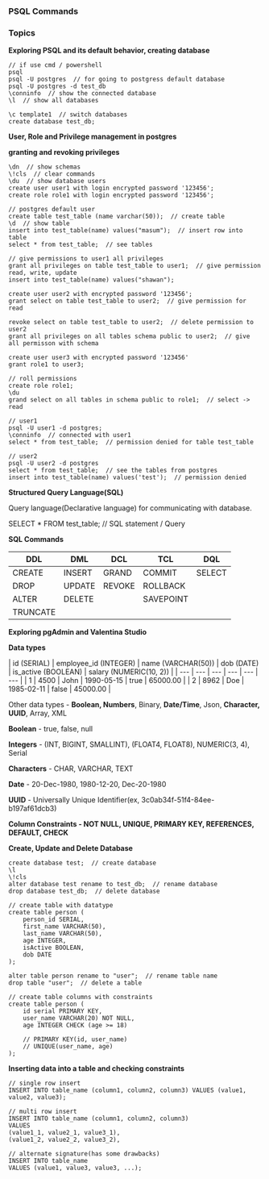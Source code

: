 ### **PSQL Commands**

### Topics

**Exploring PSQL and its default behavior, creating database**

```tsx
// if use cmd / powershell
psql
psql -U postgres  // for going to postgress default database
psql -U postgres -d test_db
\conninfo  // show the connected database
\l  // show all databases

\c template1  // switch databases
create database test_db;
```

**User, Role and Privilege management in postgres**

**granting and revoking privileges**

```tsx
\dn  // show schemas
\!cls  // clear commands
\du  // show database users
create user user1 with login encrypted password '123456';
create role role1 with login encrypted password '123456';

// postgres default user
create table test_table (name varchar(50));  // create table
\d  // show table
insert into test_table(name) values("masum");  // insert row into table
select * from test_table;  // see tables

// give permissions to user1 all privileges
grant all privileges on table test_table to user1;  // give permission read, write, update
insert into test_table(name) values("shawan");

create user user2 with encrypted password '123456';
grant select on table test_table to user2;  // give permission for read

revoke select on table test_table to user2;  // delete permission to user2
grant all privileges on all tables schema public to user2;  // give all permisson with schema

create user user3 with encrypted password '123456'
grant role1 to user3;

// roll permissions
create role role1;
\du
grand select on all tables in schema public to role1;  // select -> read

// user1
psql -U user1 -d postgres;
\conninfo  // connected with user1
select * from test_table;  // permission denied for table test_table

// user2
psql -U user2 -d postgres
select * from test_table;  // see the tables from postgres
insert into test_table(name) values('test');  // permission denied

```

**Structured Query Language(SQL)**

Query language(Declarative language) for communicating with database.

SELECT \* FROM test_table; // SQL statement / Query

**SQL Commands**

| DDL      | DML    | DCL    | TCL       | DQL    |
| -------- | ------ | ------ | --------- | ------ |
| CREATE   | INSERT | GRAND  | COMMIT    | SELECT |
| DROP     | UPDATE | REVOKE | ROLLBACK  |        |
| ALTER    | DELETE |        | SAVEPOINT |        |
| TRUNCATE |        |        |           |        |

**Exploring pgAdmin and Valentina Studio**

**Data types**

| id
(SERIAL) | employee_id
(INTEGER) | name
(VARCHAR(50)) | dob
(DATE) | is_active
(BOOLEAN) | salary
(NUMERIC(10, 2)) |
| --- | --- | --- | --- | --- | --- |
| 1 | 4500 | John | 1990-05-15 | true | 65000.00 |
| 2 | 8962 | Doe | 1985-02-11 | false | 45000.00 |

Other data types - **Boolean, Numbers**, Binary, **Date/Time**, Json, **Character, UUID**, Array, XML

**Boolean** - true, false, null

**Integers** - (INT, BIGINT, SMALLINT), (FLOAT4, FLOAT8), NUMERIC(3, 4), Serial

**Characters** - CHAR, VARCHAR, TEXT

**Date** - 20-Dec-1980, 1980-12-20, Dec-20-1980

**UUID** - Universally Unique Identifier(ex, 3c0ab34f-51f4-84ee-b197af61dcb3)

**Column Constraints - NOT NULL, UNIQUE, PRIMARY KEY, REFERENCES, DEFAULT, CHECK**

**Create, Update and Delete Database**

```tsx
create database test;  // create database
\l
\!cls
alter database test rename to test_db;  // rename database
drop database test_db;  // delete database

// create table with datatype
create table person (
	person_id SERIAL,
	first_name VARCHAR(50),
	last_name VARCHAR(50),
	age INTEGER,
	isActive BOOLEAN,
	dob DATE
);

alter table person rename to "user";  // rename table name
drop table "user";  // delete a table

// create table columns with constraints
create table person (
	id serial PRIMARY KEY,
	user_name VARCHAR(20) NOT NULL,
	age INTEGER CHECK (age >= 18)

	// PRIMARY KEY(id, user_name)
	// UNIQUE(user_name, age)
);
```

**Inserting data into a table and checking constraints**

```tsx
// single row insert
INSERT INTO table_name (column1, column2, column3) VALUES (value1, value2, value3);

// multi row insert
INSERT INTO table_name (column1, column2, column3)
VALUES
(value1_1, value2_1, value3_1),
(value1_2, value2_2, value3_2),

// alternate signature(has some drawbacks)
INSERT INTO table_name
VALUES (value1, value3, value3, ...);
```
